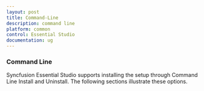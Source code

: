 ```yaml
---
layout: post
title: Command-Line
description: command line 
platform: common
control: Essential Studio
documentation: ug
---
```


### Command Line 

Syncfusion Essential Studio supports installing the setup through Command Line Install and Uninstall. The following sections illustrate these options. 

